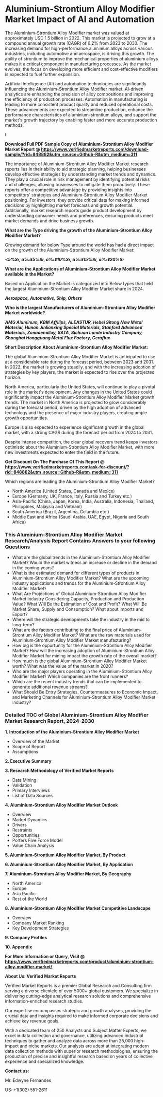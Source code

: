 <meta name="title" content="Global Aluminium-Strontium Alloy Modifier Market Impact of AI and Automation"><meta name="description" content="The Aluminium-Strontium Alloy Modifier market was valued at approximately USD 1.5 billion in 2022. This market is projected to grow at a compound annual growth rate (C"><meta name="title" content="Aluminium-Strontium Alloy Modifier Market Size, Share, Scope, Trends, Growth, Opportunities, Analysis, Forecast"><h1>Aluminium-Strontium Alloy Modifier Market Impact of AI and Automation</h1><p>The Aluminium-Strontium Alloy Modifier market was valued at approximately USD 1.5 billion in 2022. This market is projected to grow at a compound annual growth rate (CAGR) of 6.2% from 2023 to 2030. The increasing demand for high-performance aluminium alloys across various industries, including automotive and aerospace, is driving this growth. The ability of strontium to improve the mechanical properties of aluminium alloys makes it a critical component in manufacturing processes. As the market evolves, the focus on developing more efficient and cost-effective modifiers is expected to fuel further expansion.</p><p>Artificial Intelligence (AI) and automation technologies are significantly influencing the Aluminium-Strontium Alloy Modifier market. AI-driven analytics are enhancing the precision of alloy compositions and improving the efficiency of production processes. Automation in manufacturing is leading to more consistent product quality and reduced operational costs. These advancements are expected to streamline production, enhance the performance characteristics of aluminium-strontium alloys, and support the market's growth trajectory by enabling faster and more accurate production methods.</p>t</p><p id="" class=""><strong>Download Full PDF Sample Copy of Aluminium-Strontium Alloy Modifier Market Report @ <a href="https://www.verifiedmarketreports.com/download-sample/?rid=848882&utm_source=Github-R&utm_medium=311" target="_blank">https://www.verifiedmarketreports.com/download-sample/?rid=848882&utm_source=Github-R&utm_medium=311</a></strong></p><p>The importance of&nbsp;Aluminium-Strontium Alloy Modifier Market research reports lies in their ability to aid strategic planning, helping businesses develop effective strategies by understanding market trends and dynamics. They play a crucial role in risk management by identifying potential risks and challenges, allowing businesses to mitigate them proactively. These reports offer a competitive advantage by providing insights into competitors' strategies and Aluminium-Strontium Alloy Modifier Market positioning. For investors, they provide critical data for making informed decisions by highlighting market forecasts and growth potential. Additionally, market research reports guide product development by understanding consumer needs and preferences, ensuring products meet market demands and drive business growth.</p><p><strong>What are the&nbsp;Type driving the growth of the Aluminium-Strontium Alloy Modifier Market?</strong></p><p id="" class="">Growing demand for below Type around the world has had a direct impact on the growth of the Aluminium-Strontium Alloy Modifier Market:</p><em><strong><5%Sr, â‰¥5%Sr, â‰¥10%Sr, â‰¥15%Sr, â‰¥20%Sr</strong></em></p><strong>What are the&nbsp;Applications&nbsp;of Aluminium-Strontium Alloy Modifier Market available in the Market?</strong></p><p id="" class="">Based on Application the Market is categorized into Below types that held the largest Aluminium-Strontium Alloy Modifier Market share In 2024.</p><em><strong>Aerospace, Automotive, Ship, Others</strong></em></p><strong>Who is the largest Manufacturers of Aluminium-Strontium Alloy Modifier Market worldwide?</strong></p><p><em><strong>AMG Aluminum, KBM Affilips, ALEASTUR, Hebei Sitong New Metal Material, Hunan Jinlianxing Special Materials, Stanford Advanced Materials, Zonacenalloy, SATA, Sichuan Lande Industry Company, Shanghai Hongguang Metal Flux Factory, Ceraflux</strong></em></p><p id="" class=""><strong>Short Description About Aluminium-Strontium Alloy Modifier Market:</strong></p><p>The global Aluminium-Strontium Alloy Modifier Market is anticipated to rise at a considerable rate during the forecast period, between 2023 and 2031. In 2022, the market is growing steadily, and with the increasing adoption of strategies by key players, the market is expected to rise over the projected horizon.</p><p>North America, particularly the United States, will continue to play a pivotal role in the market's development. Any changes in the United States could significantly impact the Aluminium-Strontium Alloy Modifier Market growth trends. The market in North America is projected to grow considerably during the forecast period, driven by the high adoption of advanced technology and the presence of major industry players, creating ample growth opportunities.</p><p>Europe is also expected to experience significant growth in the global market, with a strong CAGR during the forecast period from 2024 to 2031.</p><p>Despite intense competition, the clear global recovery trend keeps investors optimistic about the Aluminium-Strontium Alloy Modifier Market, with more new investments expected to enter the field in the future.</p><p id="" class=""><strong>Get Discount On The Purchase Of This Report @ <a href="https://www.verifiedmarketreports.com/ask-for-discount/?rid=848882&utm_source=Github-R&utm_medium=311" target="_blank">https://www.verifiedmarketreports.com/ask-for-discount/?rid=848882&utm_source=Github-R&utm_medium=311</a></strong></p>Which regions are leading the Aluminium-Strontium Alloy Modifier Market?</p><ul><li>North America (United States, Canada and Mexico)</li><li>Europe (Germany, UK, France, Italy, Russia and Turkey etc.)</li><li>Asia-Pacific (China, Japan, Korea, India, Australia, Indonesia, Thailand, Philippines, Malaysia and Vietnam)</li><li>South America (Brazil, Argentina, Columbia etc.)</li><li>Middle East and Africa (Saudi Arabia, UAE, Egypt, Nigeria and South Africa)</li></ul><h3 id="" class="">This Aluminium-Strontium Alloy Modifier Market Research/Analysis Report Contains Answers to your following Questions</h3><ul><li>What are the global trends in the Aluminium-Strontium Alloy Modifier Market? Would the market witness an increase or decline in the demand in the coming years?</li><li>What is the estimated demand for different types of products in Aluminium-Strontium Alloy Modifier Market? What are the upcoming industry applications and trends for the Aluminium-Strontium Alloy Modifier Market?</li><li>What Are Projections of Global Aluminium-Strontium Alloy Modifier Market Industry Considering Capacity, Production and Production Value? What Will Be the Estimation of Cost and Profit? What Will Be Market Share, Supply and Consumption? What about imports and Export?</li><li>Where will the strategic developments take the industry in the mid to long-term?</li><li>What are the factors contributing to the final price of Aluminium-Strontium Alloy Modifier Market? What are the raw materials used for Aluminium-Strontium Alloy Modifier Market manufacturing?</li><li>How big is the opportunity for the Aluminium-Strontium Alloy Modifier Market? How will the increasing adoption of Aluminium-Strontium Alloy Modifier Market for mining impact the growth rate of the overall market?</li><li>How much is the global Aluminium-Strontium Alloy Modifier Market worth? What was the value of the market In 2020?</li><li>Who are the major players operating in the Aluminium-Strontium Alloy Modifier Market? Which companies are the front runners?</li><li>Which are the recent industry trends that can be implemented to generate additional revenue streams?</li><li>What Should Be Entry Strategies, Countermeasures to Economic Impact, and Marketing Channels for Aluminium-Strontium Alloy Modifier Market Industry?</li></ul><h3 id="" class="">Detailed TOC of Global Aluminium-Strontium Alloy Modifier Market Research Report, 2024-2030</h3><p id="" class=""><strong>1. Introduction of the Aluminium-Strontium Alloy Modifier Market</strong></p><ul><li>Overview of the Market</li><li>Scope of Report</li><li>Assumptions</li></ul><p id="" class=""><strong>2. Executive Summary</strong></p><p id="" class=""><strong>3. Research Methodology of Verified Market Reports</strong></p><ul><li>Data Mining</li><li>Validation</li><li>Primary Interviews</li><li>List of Data Sources</li></ul><p id="" class=""><strong>4. Aluminium-Strontium Alloy Modifier Market Outlook</strong></p><ul><li>Overview</li><li>Market Dynamics</li><li>Drivers</li><li>Restraints</li><li>Opportunities</li><li>Porters Five Force Model</li><li>Value Chain Analysis</li></ul><p id="" class=""><strong>5. Aluminium-Strontium Alloy Modifier Market, By Product</strong></p><p id="" class=""><strong>6. Aluminium-Strontium Alloy Modifier Market, By Application</strong></p><p id="" class=""><strong>7. Aluminium-Strontium Alloy Modifier Market, By Geography</strong></p><ul><li>North America</li><li>Europe</li><li>Asia Pacific</li><li>Rest of the World</li></ul><p id="" class=""><strong>8. Aluminium-Strontium Alloy Modifier Market Competitive Landscape</strong></p><ul><li>Overview</li><li>Company Market Ranking</li><li>Key Development Strategies</li></ul><p id="" class=""><strong>9. Company Profiles</strong></p><p id="" class=""><strong>10. Appendix</strong></p><p id="" class=""><strong>For More Information or Query, Visit @ <a href="https://www.verifiedmarketreports.com/product/aluminium-strontium-alloy-modifier-market/" target="_blank">https://www.verifiedmarketreports.com/product/aluminium-strontium-alloy-modifier-market/</a></strong></p><p id="" class=""><strong>About Us: Verified Market Reports</strong></p><p id="" class="">Verified Market Reports is a premier Global Research and Consulting firm serving a diverse clientele of over 5000+ global customers. We specialize in delivering cutting-edge analytical research solutions and comprehensive information-enriched research studies.</p><p id="" class="">Our expertise encompasses strategic and growth analyses, providing the crucial data and insights required to make informed corporate decisions and achieve key revenue goals.</p><p id="" class="">With a dedicated team of 250 Analysts and Subject Matter Experts, we excel in data collection and governance, utilizing advanced industrial techniques to gather and analyze data across more than 25,000 high-impact and niche markets. Our analysts are adept at integrating modern data collection methods with superior research methodologies, ensuring the production of precise and insightful research based on years of collective experience and specialized knowledge.</p><p id="" class=""><strong>Contact us:</strong></p><p id="" class="">Mr. Edwyne Fernandes</p><p id="" class="">US: +1(302) 551-2611</p>